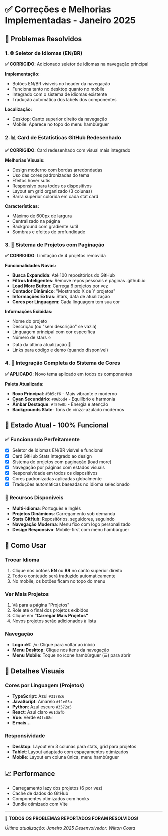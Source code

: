 # ✅ Correções e Melhorias Implementadas - Janeiro 2025

## 🎯 **Problemas Resolvidos**

### 1. **🌐 Seletor de Idiomas (EN/BR)**
**✅ CORRIGIDO**: Adicionado seletor de idiomas na navegação principal

**Implementação:**
- Botões EN/BR visíveis no header da navegação
- Funciona tanto no desktop quanto no mobile
- Integrado com o sistema de idiomas existente
- Tradução automática dos labels dos componentes

**Localização:**
- Desktop: Canto superior direito da navegação
- Mobile: Aparece no topo do menu hambúrguer

### 2. **📊 Card de Estatísticas GitHub Redesenhado**
**✅ CORRIGIDO**: Card redesenhado com visual mais integrado

**Melhorias Visuais:**
- Design moderno com bordas arredondadas
- Uso das cores padronizadas do tema
- Efeitos hover sutis
- Responsivo para todos os dispositivos
- Layout em grid organizado (3 colunas)
- Barra superior colorida em cada stat card

**Características:**
- Máximo de 600px de largura
- Centralizado na página
- Background com gradiente sutil
- Sombras e efeitos de profundidade

### 3. **🚀 Sistema de Projetos com Paginação**
**✅ CORRIGIDO**: Limitação de 4 projetos removida

**Funcionalidades Novas:**
- **Busca Expandida**: Até 100 repositórios do GitHub
- **Filtros Inteligentes**: Remove repos pessoais e páginas .github.io
- **Load More Button**: Carrega 6 projetos por vez
- **Contador Dinâmico**: "Mostrando X de Y projetos"
- **Informações Extras**: Stars, data de atualização
- **Cores por Linguagem**: Cada linguagem tem sua cor

**Informações Exibidas:**
- Nome do projeto
- Descrição (ou "sem descrição" se vazia)
- Linguagem principal com cor específica
- Número de stars ⭐
- Data da última atualização 📅
- Links para código e demo (quando disponível)

### 4. **🎨 Integração Completa do Sistema de Cores**
**✅ APLICADO**: Novo tema aplicado em todos os componentes

**Paleta Atualizada:**
- **Roxo Principal**: `#8b5cf6` - Mais vibrante e moderno
- **Cyan Secundário**: `#06b6d4` - Equilíbrio e harmonia
- **Âmbar Destaque**: `#f59e0b` - Energia e atenção
- **Backgrounds Slate**: Tons de cinza-azulado modernos

## 🎯 **Estado Atual - 100% Funcional**

### ✅ **Funcionando Perfeitamente**
- [x] Seletor de idiomas EN/BR visível e funcional
- [x] Card GitHub Stats integrado ao design
- [x] Sistema de projetos com paginação (load more)
- [x] Navegação por páginas com estados visuais
- [x] Responsividade em todos os dispositivos
- [x] Cores padronizadas aplicadas globalmente
- [x] Traduções automáticas baseadas no idioma selecionado

### 📱 **Recursos Disponíveis**
- **Multi-idioma**: Português e Inglês
- **Projetos Dinâmicos**: Carregamento sob demanda
- **Stats GitHub**: Repositórios, seguidores, seguindo
- **Navegação Moderna**: Menu fixo com logo personalizado
- **Design Responsivo**: Mobile-first com menu hambúrguer

## 🔧 **Como Usar**

### **Trocar Idioma**
1. Clique nos botões **EN** ou **BR** no canto superior direito
2. Todo o conteúdo será traduzido automaticamente
3. No mobile, os botões ficam no topo do menu

### **Ver Mais Projetos**
1. Vá para a página "Projetos"
2. Role até o final dos projetos exibidos
3. Clique em **"Carregar Mais Projetos"**
4. Novos projetos serão adicionados à lista

### **Navegação**
- **Logo `<WC />`**: Clique para voltar ao início
- **Menu Desktop**: Clique nos itens da navegação
- **Menu Mobile**: Toque no ícone hambúrguer (☰) para abrir

## 🎨 **Detalhes Visuais**

### **Cores por Linguagem (Projetos)**
- **TypeScript**: Azul `#3178c6`
- **JavaScript**: Amarelo `#f1e05a`
- **Python**: Azul escuro `#3572a5`
- **React**: Azul claro `#61dafb`
- **Vue**: Verde `#4fc08d`
- **E mais...**

### **Responsividade**
- **Desktop**: Layout em 3 colunas para stats, grid para projetos
- **Tablet**: Layout adaptado com espaçamentos otimizados
- **Mobile**: Layout em coluna única, menu hambúrguer

## 📈 **Performance**
- Carregamento lazy dos projetos (6 por vez)
- Cache de dados do GitHub
- Componentes otimizados com hooks
- Bundle otimizado com Vite

---

**🎉 TODOS OS PROBLEMAS REPORTADOS FORAM RESOLVIDOS!**

*Última atualização: Janeiro 2025*
*Desenvolvedor: Wilton Costa*
